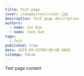 ```yaml
---
title: Test page
cover: /images/test/cover.jpg
description: Test page description
authors:
  - name: Jon Doe
  - name: Jane Doe
tags:
  - Test
published: true
date: 2025-09-02T00:00:00.000Z
sitemap: false
---
```


Test page content
